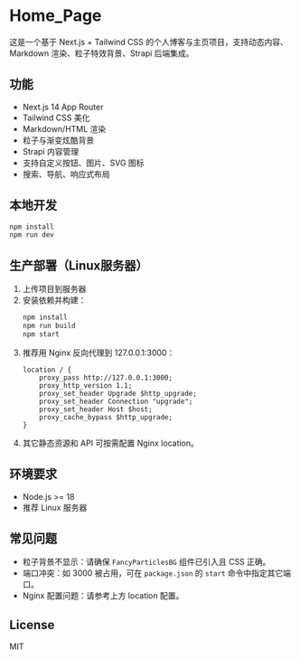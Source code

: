 # Home_Page

这是一个基于 Next.js + Tailwind CSS 的个人博客与主页项目，支持动态内容、Markdown 渲染、粒子特效背景、Strapi 后端集成。

## 功能
- Next.js 14 App Router
- Tailwind CSS 美化
- Markdown/HTML 渲染
- 粒子与渐变炫酷背景
- Strapi 内容管理
- 支持自定义按钮、图片、SVG 图标
- 搜索、导航、响应式布局

## 本地开发
```bash
npm install
npm run dev
```

## 生产部署（Linux服务器）
1. 上传项目到服务器
2. 安装依赖并构建：
   ```bash
   npm install
   npm run build
   npm start
   ```
3. 推荐用 Nginx 反向代理到 127.0.0.1:3000：
   ```nginx
   location / {
       proxy_pass http://127.0.0.1:3000;
       proxy_http_version 1.1;
       proxy_set_header Upgrade $http_upgrade;
       proxy_set_header Connection "upgrade";
       proxy_set_header Host $host;
       proxy_cache_bypass $http_upgrade;
   }
   ```
4. 其它静态资源和 API 可按需配置 Nginx location。

## 环境要求
- Node.js >= 18
- 推荐 Linux 服务器

## 常见问题
- 粒子背景不显示：请确保 `FancyParticlesBG` 组件已引入且 CSS 正确。
- 端口冲突：如 3000 被占用，可在 `package.json` 的 `start` 命令中指定其它端口。
- Nginx 配置问题：请参考上方 location 配置。

## License
MIT
